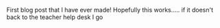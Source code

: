 First blog post that I have ever made! Hopefully this works.....
if it doesn't back to the teacher help desk I go
